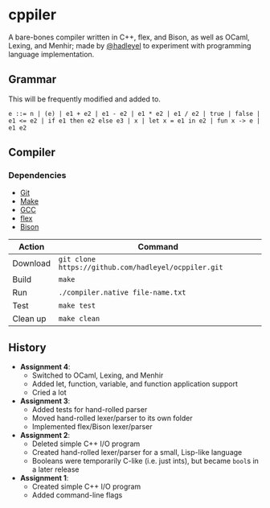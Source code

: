 # cppiler
A bare-bones compiler written in C++, flex, and Bison, as well as OCaml, Lexing, and Menhir; made by [@hadleyel](https://github.com/hadleyel "Hadley") to experiment with programming language implementation.

## Grammar
This will be frequently modified and added to.
```
e ::= n | (e) | e1 + e2 | e1 - e2 | e1 * e2 | e1 / e2 | true | false | e1 <= e2 | if e1 then e2 else e3 | x | let x = e1 in e2 | fun x -> e | e1 e2
```
## Compiler
### Dependencies
- [Git](https://git-scm.com/)
- [Make](https://www.gnu.org/software/make/)
- [GCC](http://gcc.gnu.org/ "GCC, the GNU Compiler Collection")
- [flex](https://github.com/westes/flex "The Fast Lexical Analyzer")
- [Bison](https://www.gnu/software/bison/)

| Action | Command |
| --- | --- |
| Download | `git clone https://github.com/hadleyel/ocppiler.git` |
| Build | `make` |
| Run | `./compiler.native file-name.txt` |
| Test | `make test` |
| Clean up | `make clean` |

## History
* **Assignment 4**:
    * Switched to OCaml, Lexing, and Menhir
    * Added let, function, variable, and function application support
    * Cried a lot
* **Assignment 3**:
    * Added tests for hand-rolled parser
    * Moved hand-rolled lexer/parser to its own folder
    * Implemented flex/Bison lexer/parser
* **Assignment 2**:
    * Deleted simple C++ I/O program
    * Created hand-rolled lexer/parser for a small, Lisp-like language
    * Booleans were temporarily C-like (i.e. just ints), but became `bool`s in a later release
* **Assignment 1**:
    * Created simple C++ I/O program
    * Added command-line flags
